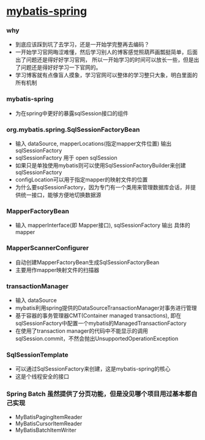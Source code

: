 # [mybatis-spring](http://www.mybatis.org/spring/)
### why
- 到底应该踩到坑了去学习，还是一开始学完整再去编码？
- 一开始学习官网晦涩难懂，然后学习别人的博客感觉照葫芦画瓢挺简单，后面出了问题还是得好好学习官网，
    所以一开始学习的时间可以放长一些，但是出了问题还是得好好学习一下官网的。
- 学习博客就有点像盲人摸象，学习官网可以整体的学习整只大象，明白里面的所有机制
### mybatis-spring
- 为在spring中更好的暴露sqlSession接口的组件
### org.mybatis.spring.SqlSessionFactoryBean
- 输入 dataSource, mapperLocations(指定mapper文件位置) 输出 sqlSessionFactory
- sqlSessionFactory 用于 open sqlSession
-  如果只是单独使用mybatis则可以使用SqlSessionFactoryBuilder来创建 sqlSessionFactory
- configLocation可以用于指定mapper的映射文件的位置
- 为什么要sqlSessionFactory，因为专门有一个类用来管理数据库会话，并提供统一接口，能够方便地切换数据源

### MapperFactoryBean
- 输入 mapperInterface(即 Mapper接口), sqlSessionFactory 输出 具体的 mapper
### MapperScannerConfigurer
- 自动创建MapperFactoryBean生成SqlSessionFactoryBean
- 主要用作mapper映射文件的扫描器
### transactionManager
- 输入 dataSource
- mybatis利用spring提供的DataSourceTransactionManager对事务进行管理
- 基于容器的事务管理器CMT(Container managed transactions), 即在sqlSessionFactory中配置一个mybatis的ManagedTransactionFactory
- 在使用了transaction manager的代码中不能显示的调用sqlSession.commit，不然会抛出UnsupportedOperationException
### SqlSessionTemplate
- 可以通过SqlSessionFactory来创建，这是mybatis-spring的核心
- 这是个线程安全的接口
### Spring Batch 虽然提供了分页功能，但是没见哪个项目用过基本都自己实现
- MyBatisPagingItemReader
- MyBatisCursorItemReader
- MyBatisBatchItemWriter